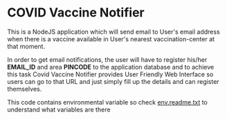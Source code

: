 # COVID Vaccine Notifier

This is a NodeJS application which will send email to User's email address when there is a vaccine available in User's nearest vaccination-center at that moment.

In order to get email notifications, the user will have to register his/her **EMAIL_ID** and area **PINCODE** to the application database and to achieve this task Covid Vaccine Notifier provides User Friendly Web Interface so users can go to that URL and just simply fill up the details and can register themselves.

This code contains environmental variable so check [env.readme.txt](/env.readme.txt) to understand what variables are there